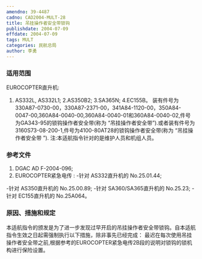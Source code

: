 ```yaml
---
amendno: 39-4487
cadno: CAD2004-MULT-28
title: 吊挂操作者安全带锁钩
publishdate: 2004-07-09
effdate: 2004-07-09
tags: MULT
categories: 民航总局
author: 李勇
---
```


### 适用范围 
EUROCOPTER直升机:
1. AS332L, AS332L1; 2.AS350B2; 3.SA365N;
4.EC155B。
装有件号为330A87-0730-00，330A87-2371-00，341A84-1120-00，350A84-0047-00,360A84-0040-00,360A84-0040-01和360A84-0040-02,件号为GA343-95的锁钩操作者安全带(称为 “吊挂操作者安全带”).或者装有件号为3160S73-08-200-1,件号为4100-80AT28的锁钩操作者安全带(称为 “吊挂操作者安全带 ”). 注:本适航指令针对的是维护人员和机组人员。

<!--more-->
### 参考文件
1. DGAC AD F-2004-096; 
2. EUROCOPTER紧急电传 : -针对 AS332直升机的 No.25.01.44; 

     
-针对 AS350直升机的 No.25.00.89; -针对 SA360/SA365直升机的 No.25.23; -针对 EC155直升机的 No.25A064。

### 原因、措施和规定 
本适航指令的颁发是为了进一步发现过早开启的吊挂操作者安全带锁钩。自本适航指令生效之日起需强制执行以下措施，除非事先已经完成： 
    最迟在每次使用吊挂操作者安全带之前,根据参考的EUROCOPTER紧急电传2B段的说明对锁钩的锁机构进行保险设置。
